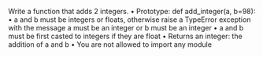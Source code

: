 Write a function that adds 2 integers.
    • Prototype: def add_integer(a, b=98):
    • a and b must be integers or floats, otherwise raise a TypeError exception with the message a must be an integer or b must be an integer
    • a and b must be first casted to integers if they are float
    • Returns an integer: the addition of a and b
    • You are not allowed to import any module

